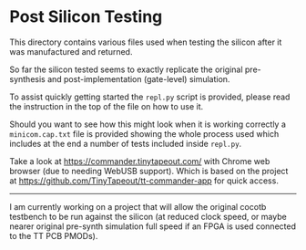 
# Post Silicon Testing

This directory contains various files used when testing the silicon after it
was manufactured and returned.

So far the silicon tested seems to exactly replicate the original
pre-synthesis and post-implementation (gate-level) simulation.

To assist quickly getting started the `repl.py` script is provided, please
read the instruction in the top of the file on how to use it.

Should you want to see how this might look when it is working correctly
a `minicom.cap.txt` file is provided showing the whole process used which
includes at the end a number of tests included inside `repl.py`.

Take a look at https://commander.tinytapeout.com/ with Chrome web browser
(due to needing WebUSB support).  Which is based on the project at
https://github.com/TinyTapeout/tt-commander-app for quick access.

---

I am currently working on a project that will allow the original cocotb
testbench to be run against the silicon (at reduced clock speed, or maybe
nearer original pre-synth simulation full speed if an FPGA is used
connected to the TT PCB PMODs).

